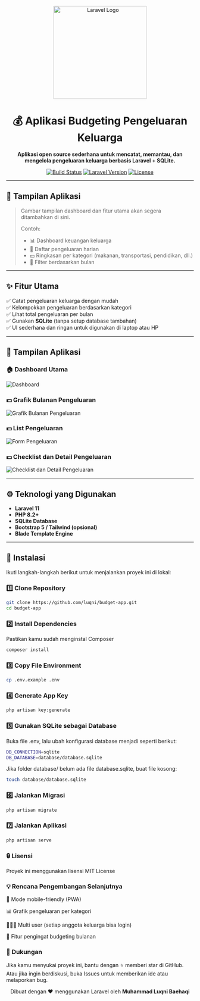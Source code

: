 <p align="center">
  <img src="https://raw.githubusercontent.com/laravel/art/master/logo-lockup/5%20SVG/2%20CMYK/1%20Full%20Color/laravel-logolockup-cmyk-red.svg" width="250" alt="Laravel Logo">
</p>

<h1 align="center">💰 Aplikasi Budgeting Pengeluaran Keluarga</h1>

<p align="center">
  <b>Aplikasi open source sederhana untuk mencatat, memantau, dan mengelola pengeluaran keluarga berbasis Laravel + SQLite.</b>
</p>

<p align="center">
  <a href="https://github.com/laravel/framework/actions"><img src="https://github.com/laravel/framework/workflows/tests/badge.svg" alt="Build Status"></a>
  <a href="https://packagist.org/packages/laravel/framework"><img src="https://img.shields.io/packagist/v/laravel/framework" alt="Laravel Version"></a>
  <a href="https://opensource.org/licenses/MIT"><img src="https://img.shields.io/badge/license-MIT-green" alt="License"></a>
</p>

---

## 📸 Tampilan Aplikasi

> Gambar tampilan dashboard dan fitur utama akan segera ditambahkan di sini.
>
> Contoh:
>
> -   📊 Dashboard keuangan keluarga
> -   🧾 Daftar pengeluaran harian
> -   💵 Ringkasan per kategori (makanan, transportasi, pendidikan, dll.)
> -   📅 Filter berdasarkan bulan

---

## ✨ Fitur Utama

✅ Catat pengeluaran keluarga dengan mudah  
✅ Kelompokkan pengeluaran berdasarkan kategori  
✅ Lihat total pengeluaran per bulan  
✅ Gunakan **SQLite** (tanpa setup database tambahan)  
✅ UI sederhana dan ringan untuk digunakan di laptop atau HP

---

## 📸 Tampilan Aplikasi

### 🏠 Dashboard Utama

![Dashboard](https://github.com/luqni/budget-app/blob/main/screenshot/Screen%20Shot%202025-11-01%20at%2017.00.51.png)

### 💵 Grafik Bulanan Pengeluaran

![Grafik Bulanan Pengeluaran](https://github.com/luqni/budget-app/blob/main/screenshot/Screen%20Shot%202025-11-01%20at%2017.01.14.png)

### 💵 List Pengeluaran

![Form Pengeluaran](https://github.com/luqni/budget-app/blob/main/screenshot/Screen%20Shot%202025-11-01%20at%2017.01.22.png)

### 💵 Checklist dan Detail Pengeluaran
![Checklist dan Detail Pengeluaran](https://github.com/luqni/budget-app/blob/main/screenshot/Screen%20Shot%202025-11-01%20at%2017.01.29.png)

---

## ⚙️ Teknologi yang Digunakan

-   **Laravel 11**
-   **PHP 8.2+**
-   **SQLite Database**
-   **Bootstrap 5 / Tailwind (opsional)**
-   **Blade Template Engine**

---

## 🚀 Instalasi

Ikuti langkah-langkah berikut untuk menjalankan proyek ini di lokal:

### 1️⃣ Clone Repository

```bash
git clone https://github.com/luqni/budget-app.git
cd budget-app
```

### 2️⃣ Install Dependencies

Pastikan kamu sudah menginstal Composer

```bash
composer install
```

### 3️⃣ Copy File Environment

```bash
cp .env.example .env
```

### 4️⃣ Generate App Key

```bash
php artisan key:generate
```

### 5️⃣ Gunakan SQLite sebagai Database

Buka file .env, lalu ubah konfigurasi database menjadi seperti berikut:

```bash
DB_CONNECTION=sqlite
DB_DATABASE=database/database.sqlite
```

Jika folder database/ belum ada file database.sqlite, buat file kosong:

```bash
touch database/database.sqlite
```

### 6️⃣ Jalankan Migrasi

```bash
php artisan migrate
```

### 7️⃣ Jalankan Aplikasi

```bash
php artisan serve
```

### 🔒 Lisensi

Proyek ini menggunakan lisensi MIT License

### 💡 Rencana Pengembangan Selanjutnya

📱 Mode mobile-friendly (PWA)

📊 Grafik pengeluaran per kategori

👨‍👩‍👧 Multi user (setiap anggota keluarga bisa login)

💬 Fitur pengingat budgeting bulanan

### 💬 Dukungan

Jika kamu menyukai proyek ini, bantu dengan ⭐️ memberi star di GitHub.
Atau jika ingin berdiskusi, buka Issues untuk memberikan ide atau melaporkan bug.

<p align="center">Dibuat dengan ❤️ menggunakan Laravel oleh <b>Muhammad Luqni Baehaqi</b></p>
